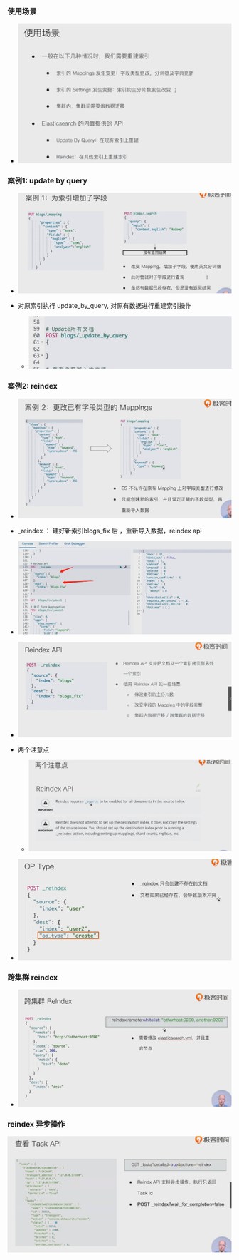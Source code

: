 ### 使用场景

- ![image-20221108173620395](img/image-20221108173620395.png)

### 案例1: update by query

- ![image-20221108173733081](img/image-20221108173733081.png)

- 对原索引执行 update_by_query, 对原有数据进行重建索引操作
  - ![image-20221108173905738](img/image-20221108173905738.png)

### 案例2: reindex

- ![image-20221108173945115](img/image-20221108173945115.png)

- _reindex ： 建好新索引blogs_fix 后 ，重新导入数据，reindex api
- ![image-20221108174300418](img/image-20221108174300418.png)

- ![image-20221108174413461](img/image-20221108174413461.png)

- 两个注意点
  - ![image-20221108174451586](img/image-20221108174451586.png)

- ![image-20221108174705953](img/image-20221108174705953.png)

### 跨集群 reindex 

- ![image-20221108174734415](img/image-20221108174734415.png)

### reindex 异步操作

![image-20221108174826405](img/image-20221108174826405.png)
